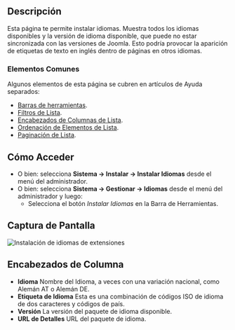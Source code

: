 <!-- Filename: Help4.x:Extensions:_Languages / Display title: Extensiones: Idiomas -->

## Descripción

Esta página te permite instalar idiomas. Muestra todos los idiomas disponibles y la versión de idioma disponible, que puede no estar sincronizada con las versiones de Joomla. Esto podría provocar la aparición de etiquetas de texto en inglés dentro de páginas en otros idiomas.

### Elementos Comunes

Algunos elementos de esta página se cubren en artículos de Ayuda separados:

* [Barras de herramientas](jdocmanual?article=help/common-elements/toolbars).
* [Filtros de Lista](jdocmanual?article=help/common-elements/list-filters).
* [Encabezados de Columnas de Lista](jdocmanual?article=help/common-elements/list-column-headers).
* [Ordenación de Elementos de Lista](jdocmanual?article=help/common-elements/list-ordering).
* [Paginación de Lista](jdocmanual?article=help/common-elements/list-pagination).

## Cómo Acceder

- O bien: selecciona **Sistema → Instalar → Instalar Idiomas** desde el menú del administrador.
- O bien: selecciona **Sistema → Gestionar → Idiomas** desde el menú del administrador y luego:
  - Selecciona el botón *Instalar Idiomas* en la Barra de Herramientas.

## Captura de Pantalla

![Instalación de idiomas de extensiones](../../../es/images/extensions/languages-install.png)

## Encabezados de Columna

- **Idioma** Nombre del Idioma, a veces con una variación nacional, como Alemán AT o Alemán DE.
- **Etiqueta de Idioma** Esta es una combinación de códigos ISO de idioma de dos caracteres y códigos de país.
- **Versión** La versión del paquete de idioma disponible.
- **URL de Detalles** URL del paquete de idioma.